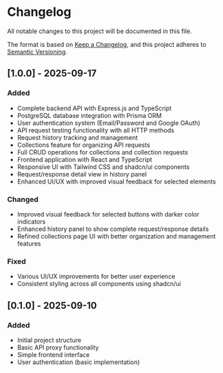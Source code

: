# Changelog

All notable changes to this project will be documented in this file.

The format is based on [Keep a Changelog](https://keepachangelog.com/en/1.0.0/),
and this project adheres to [Semantic Versioning](https://semver.org/spec/v2.0.0.html).

## [1.0.0] - 2025-09-17

### Added
- Complete backend API with Express.js and TypeScript
- PostgreSQL database integration with Prisma ORM
- User authentication system (Email/Password and Google OAuth)
- API request testing functionality with all HTTP methods
- Request history tracking and management
- Collections feature for organizing API requests
- Full CRUD operations for collections and collection requests
- Frontend application with React and TypeScript
- Responsive UI with Tailwind CSS and shadcn/ui components
- Request/response detail view in history panel
- Enhanced UI/UX with improved visual feedback for selected elements

### Changed
- Improved visual feedback for selected buttons with darker color indicators
- Enhanced history panel to show complete request/response details
- Refined collections page UI with better organization and management features

### Fixed
- Various UI/UX improvements for better user experience
- Consistent styling across all components using shadcn/ui

## [0.1.0] - 2025-09-10

### Added
- Initial project structure
- Basic API proxy functionality
- Simple frontend interface
- User authentication (basic implementation)